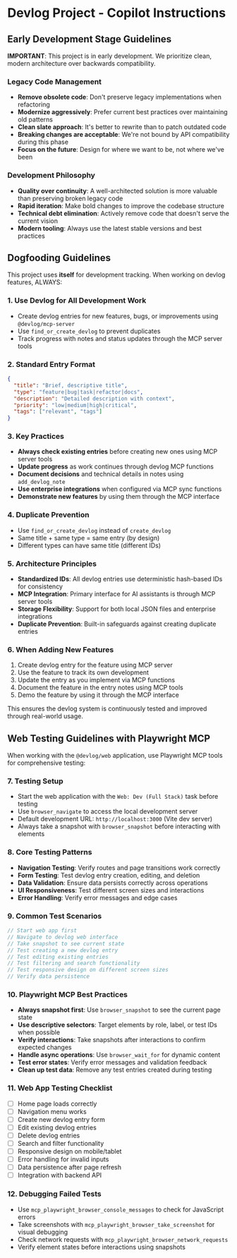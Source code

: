 # Devlog Project - Copilot Instructions

## Early Development Stage Guidelines

**IMPORTANT**: This project is in early development. We prioritize clean, modern architecture over backwards compatibility.

### Legacy Code Management
- **Remove obsolete code**: Don't preserve legacy implementations when refactoring
- **Modernize aggressively**: Prefer current best practices over maintaining old patterns  
- **Clean slate approach**: It's better to rewrite than to patch outdated code
- **Breaking changes are acceptable**: We're not bound by API compatibility during this phase
- **Focus on the future**: Design for where we want to be, not where we've been

### Development Philosophy
- **Quality over continuity**: A well-architected solution is more valuable than preserving broken legacy code
- **Rapid iteration**: Make bold changes to improve the codebase structure
- **Technical debt elimination**: Actively remove code that doesn't serve the current vision
- **Modern tooling**: Always use the latest stable versions and best practices

## Dogfooding Guidelines

This project uses **itself** for development tracking. When working on devlog features, ALWAYS:

### 1. Use Devlog for All Development Work
- Create devlog entries for new features, bugs, or improvements using `@devlog/mcp-server`
- Use `find_or_create_devlog` to prevent duplicates
- Track progress with notes and status updates through the MCP server tools

### 2. Standard Entry Format
```json
{
  "title": "Brief, descriptive title",
  "type": "feature|bug|task|refactor|docs",
  "description": "Detailed description with context",
  "priority": "low|medium|high|critical",
  "tags": ["relevant", "tags"]
}
```

### 3. Key Practices
- **Always check existing entries** before creating new ones using MCP server tools
- **Update progress** as work continues through devlog MCP functions
- **Document decisions** and technical details in notes using `add_devlog_note`
- **Use enterprise integrations** when configured via MCP sync functions
- **Demonstrate new features** by using them through the MCP interface

### 4. Duplicate Prevention
- Use `find_or_create_devlog` instead of `create_devlog`
- Same title + same type = same entry (by design)
- Different types can have same title (different IDs)

### 5. Architecture Principles
- **Standardized IDs**: All devlog entries use deterministic hash-based IDs for consistency
- **MCP Integration**: Primary interface for AI assistants is through MCP server tools
- **Storage Flexibility**: Support for both local JSON files and enterprise integrations
- **Duplicate Prevention**: Built-in safeguards against creating duplicate entries

### 6. When Adding New Features
1. Create devlog entry for the feature using MCP server
2. Use the feature to track its own development
3. Update the entry as you implement via MCP functions
4. Document the feature in the entry notes using MCP tools
5. Demo the feature by using it through the MCP interface

This ensures the devlog system is continuously tested and improved through real-world usage.

## Web Testing Guidelines with Playwright MCP

When working with the `@devlog/web` application, use Playwright MCP tools for comprehensive testing:

### 7. Testing Setup
- Start the web application with the `Web: Dev (Full Stack)` task before testing
- Use `browser_navigate` to access the local development server
- Default development URL: `http://localhost:3000` (Vite dev server)
- Always take a snapshot with `browser_snapshot` before interacting with elements

### 8. Core Testing Patterns
- **Navigation Testing**: Verify routes and page transitions work correctly
- **Form Testing**: Test devlog entry creation, editing, and deletion
- **Data Validation**: Ensure data persists correctly across operations
- **UI Responsiveness**: Test different screen sizes and interactions
- **Error Handling**: Verify error messages and edge cases

### 9. Common Test Scenarios
```javascript
// Start web app first
// Navigate to devlog web interface
// Take snapshot to see current state
// Test creating a new devlog entry
// Test editing existing entries  
// Test filtering and search functionality
// Test responsive design on different screen sizes
// Verify data persistence
```

### 10. Playwright MCP Best Practices
- **Always snapshot first**: Use `browser_snapshot` to see the current page state
- **Use descriptive selectors**: Target elements by role, label, or test IDs when possible  
- **Verify interactions**: Take snapshots after interactions to confirm expected changes
- **Handle async operations**: Use `browser_wait_for` for dynamic content
- **Test error states**: Verify error messages and validation feedback
- **Clean up test data**: Remove any test entries created during testing

### 11. Web App Testing Checklist
- [ ] Home page loads correctly
- [ ] Navigation menu works
- [ ] Create new devlog entry form
- [ ] Edit existing devlog entries
- [ ] Delete devlog entries
- [ ] Search and filter functionality
- [ ] Responsive design on mobile/tablet
- [ ] Error handling for invalid inputs
- [ ] Data persistence after page refresh
- [ ] Integration with backend API

### 12. Debugging Failed Tests
- Use `mcp_playwright_browser_console_messages` to check for JavaScript errors
- Take screenshots with `mcp_playwright_browser_take_screenshot` for visual debugging
- Check network requests with `mcp_playwright_browser_network_requests`
- Verify element states before interactions using snapshots